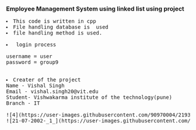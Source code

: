 ### Employee Management System using linked list using project 
<pre>
<li>This code is written in cpp
<li>File handling database is  used
<li>file handling method is used.

<li> login process

username = user
password = group9

 
<li>Creater of the project
Name - Vishal Singh
Email - vishal.singh20@vit.edu
Student- Vishwakarma institute of the technology(pune)
Branch - IT
 
![4](https://user-images.githubusercontent.com/90970004/219317484-9088e7b5-1bf5-4f08-b0db-1e0fb29aa9a6.png)
![21-07-2002-_1_](https://user-images.githubusercontent.com/90970004/219317542-dac086b1-2fe0-4c5d-8556-5f55e17be88b.jpeg)
